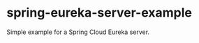 spring-eureka-server-example
============================

Simple example for a Spring Cloud Eureka server.
